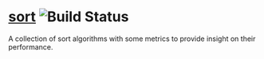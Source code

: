 # [sort](https://github.com/stmansour/sort)  ![Build Status](https://travis-ci.org/stmansour/sort.png?branch=master)

A collection of sort algorithms with some metrics to provide insight on their performance.
